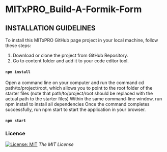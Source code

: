 # MITxPRO_Build-A-Formik-Form

## INSTALLATION GUIDELINES

To install this MITxPRO GitHub page project in your local machine, follow these steps:

1. Download or clone the project from GitHub Repository.
2. Go to content folder and add it to your code editor tool.

#### `npm install`

Open a command line on your computer and run the command cd path/to/project/root, which allows you to point to the root folder of the starter files (note that path/to/project/root should be replaced with the actual path to the starter files)
Within the same command-line window, run npm install to install all dependencies
Once the command completes successfully, run npm start to start the application in your browser.

#### `npm start`
 
<!-- LICENSE -->
### Licence 
[![License: MIT](https://img.shields.io/badge/License-MIT-yellow.svg)](https://opensource.org/licenses/MIT) *The MIT License*
